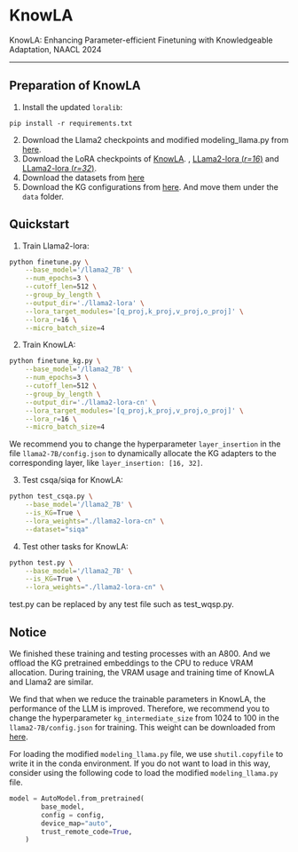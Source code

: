 # KnowLA
KnowLA: Enhancing Parameter-efficient Finetuning with Knowledgeable Adaptation, NAACL 2024

------

## Preparation of KnowLA

1. Install the updated `loralib`:

```
pip install -r requirements.txt
```

2. Download the Llama2 checkpoints and modified modeling_llama.py from [here](https://huggingface.co/luoxindi/llama2_knowla/tree/main). 
3. Download the LoRA checkpoints of [KnowLA](https://huggingface.co/luoxindi/llama2-lora-32/tree/main). ,  [LLama2-lora (*r=16*)](https://huggingface.co/luoxindi/llama2-lora-r16/tree/main) and [LLama2-lora (*r=32*)](https://huggingface.co/luoxindi/llama2-lora-32/tree/main). 
4. Download the datasets from [here](https://huggingface.co/luoxindi/data/tree/main)
5. Download the KG configurations  from [here](https://huggingface.co/luoxindi/kgs/tree/main). And move them under the `data` folder.

## Quickstart

1. Train Llama2-lora:

```bash
python finetune.py \
    --base_model='/llama2_7B' \
    --num_epochs=3 \
    --cutoff_len=512 \
    --group_by_length \
    --output_dir='./llama2-lora' \
    --lora_target_modules='[q_proj,k_proj,v_proj,o_proj]' \
    --lora_r=16 \
    --micro_batch_size=4
```

2. Train KnowLA:

```bash
python finetune_kg.py \
    --base_model='/llama2_7B' \
    --num_epochs=3 \
    --cutoff_len=512 \
    --group_by_length \
    --output_dir='./llama2-lora-cn' \
    --lora_target_modules='[q_proj,k_proj,v_proj,o_proj]' \
    --lora_r=16 \
    --micro_batch_size=4
```

We recommend you to change the hyperparameter `layer_insertion` in the file `llama2-7B/config.json` to dynamically allocate the KG adapters to the corresponding layer, like `layer_insertion: [16, 32]`.

3. Test csqa/siqa for KnowLA:

```bash
python test_csqa.py \
    --base_model='/llama2_7B' \
    --is_KG=True \
    --lora_weights="./llama2-lora-cn" \
    --dataset="siqa"
```

4. Test other tasks for KnowLA:

```bash
python test.py \
    --base_model='/llama2_7B' \
    --is_KG=True \
    --lora_weights="./llama2-lora-cn" \
```

 test.py can be replaced by any test file such as test_wqsp.py.

## Notice

We finished these training and testing processes with an A800. And we offload the KG pretrained embeddings to the CPU to reduce VRAM allocation. During training, the VRAM usage and training time of KnowLA and Llama2 are similar.

We find that when we reduce the trainable parameters in KnowLA, the performance of the LLM is improved. Therefore, we recommend you to change the hyperparameter `kg_intermediate_size`  from 1024 to 100 in the `llama2-7B/config.json` for training. This weight can be downloaded from [here](). 

For loading the modified `modeling_llama.py` file, we use `shutil.copyfile` to write it in the conda environment. If you do not want to load in this way, consider using the following code to load the modified `modeling_llama.py` file.

```python
model = AutoModel.from_pretrained(
        base_model,
        config = config,
        device_map="auto",
        trust_remote_code=True,
    )
```

